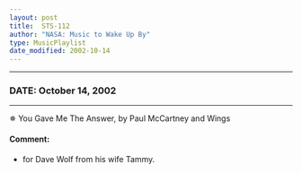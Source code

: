 ```yaml
---
layout: post
title:  STS-112
author: "NASA: Music to Wake Up By"
type: MusicPlaylist
date_modified: 2002-10-14
---
```


----
### DATE: October 14, 2002
----
✵ You Gave Me The Answer, by Paul McCartney and Wings

#### Comment:
* for Dave Wolf from his wife Tammy.
